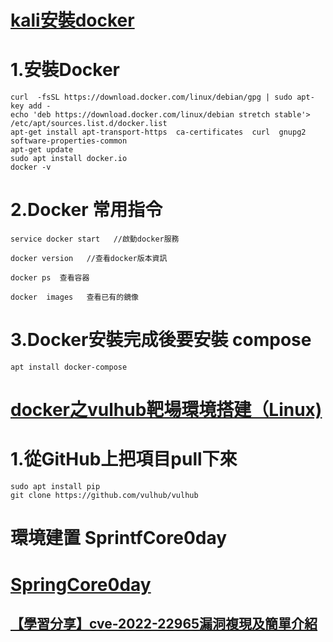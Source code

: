# [kali安裝docker](https://blog.csdn.net/aodechudawei/article/details/122450720)

# 1.安裝Docker
```
curl  -fsSL https://download.docker.com/linux/debian/gpg | sudo apt-key add -
echo 'deb https://download.docker.com/linux/debian stretch stable'> /etc/apt/sources.list.d/docker.list
apt-get install apt-transport-https  ca-certificates  curl  gnupg2  software-properties-common
apt-get update 
sudo apt install docker.io
docker -v
```
# 2.Docker 常用指令
```
service docker start   //啟動docker服務
 
docker version   //查看docker版本資訊
 
docker ps  查看容器
 
docker  images   查看已有的鏡像
```
# 3.Docker安裝完成後要安裝 compose
```
apt install docker-compose

```
# [docker之vulhub靶場環境搭建（Linux)](https://blog.csdn.net/qq_50953689/article/details/124616151)

# 1.從GitHub上把項目pull下來
```
sudo apt install pip
git clone https://github.com/vulhub/vulhub
```
# 環境建置 SprintfCore0day
# [SpringCore0day](https://github.com/craig/SpringCore0day)
## [【學習分享】cve-2022-22965漏洞複現及簡單介紹](https://www.bilibili.com/video/BV1W34y1s7ff/)
